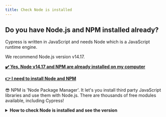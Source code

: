 ```yaml
---
title: Check Node is installed
---
```


## Do you have Node.js and NPM installed already?

Cypress is written in JavaScript and needs Node which is a JavaScript runtime engine.

We recommend Node.js version v14.17.

__[:heavy_check_mark: Yes, Node v14.17 and NPM are already installed on my computer](../c1e4/c1e4.md)__

__[:point_right: I need to install Node and NPM](../c1e3/c1e3.md)__

:sunglasses: NPM is 'Node Package Manager'. It let's you install third party JavaScript libraries and use them with Node.js. There are thousands of free modules available, including Cypress!

<details>
  <summary><b>How to check Node is installed and see the version</b></summary>

## :bulb: How to check if Node is installed

Open the Windows Command Prompt, Powershell or a similar command line tool, and type:

```bash
node -v
```

This should print the version number so you’ll see something like this `v14.17.6`.

We recommend Node.js version v14.17.6

If you see an error message or a different version please [:point_right: install Node](../c1e3/c1e3.md).

## :bulb: How to check if NPM is installed

Open the command line, and type:

```bash
npm -v
```

You should see something like this `6.14.13`.

</details>
